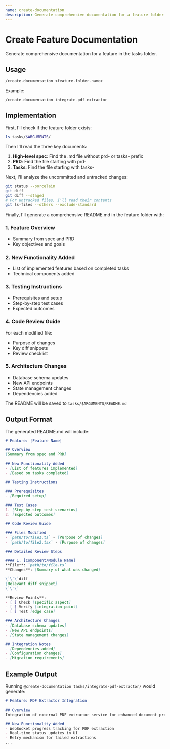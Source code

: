 ```yaml
---
name: create-documentation
description: Generate comprehensive documentation for a feature folder including review instructions
---
```


# Create Feature Documentation

Generate comprehensive documentation for a feature in the tasks folder.

## Usage

```
/create-documentation <feature-folder-name>
```

Example:
```
/create-documentation integrate-pdf-extractor
```

## Implementation

First, I'll check if the feature folder exists:

```bash
ls tasks/$ARGUMENTS/
```

Then I'll read the three key documents:

1. **High-level spec**: Find the .md file without prd- or tasks- prefix
2. **PRD**: Find the file starting with prd-
3. **Tasks**: Find the file starting with tasks-

Next, I'll analyze the uncommitted and untracked changes:

```bash
git status --porcelain
git diff
git diff --staged
# For untracked files, I'll read their contents
git ls-files --others --exclude-standard
```

Finally, I'll generate a comprehensive README.md in the feature folder with:

### 1. Feature Overview
- Summary from spec and PRD
- Key objectives and goals

### 2. New Functionality Added
- List of implemented features based on completed tasks
- Technical components added

### 3. Testing Instructions
- Prerequisites and setup
- Step-by-step test cases
- Expected outcomes

### 4. Code Review Guide

For each modified file:
- Purpose of changes
- Key diff snippets
- Review checklist

### 5. Architecture Changes
- Database schema updates
- New API endpoints
- State management changes
- Dependencies added

The README will be saved to `tasks/$ARGUMENTS/README.md`

## Output Format

The generated README.md will include:

```markdown
# Feature: [Feature Name]

## Overview
[Summary from spec and PRD]

## New Functionality Added
- [List of features implemented]
- [Based on tasks completed]

## Testing Instructions

### Prerequisites
- [Required setup]

### Test Cases
1. [Step-by-step test scenarios]
2. [Expected outcomes]

## Code Review Guide

### Files Modified
- `path/to/file1.ts` - [Purpose of changes]
- `path/to/file2.tsx` - [Purpose of changes]

### Detailed Review Steps

#### 1. [Component/Module Name]
**File**: `path/to/file.ts`
**Changes**: [Summary of what was changed]

\`\`\`diff
[Relevant diff snippet]
\`\`\`

**Review Points**:
- [ ] Check [specific aspect]
- [ ] Verify [integration point]
- [ ] Test [edge case]

### Architecture Changes
- [Database schema updates]
- [New API endpoints]
- [State management changes]

## Integration Notes
- [Dependencies added]
- [Configuration changes]
- [Migration requirements]
```

## Example Output

Running `@create-documentation tasks/integrate-pdf-extractor/` would generate:

```markdown
# Feature: PDF Extractor Integration

## Overview
Integration of external PDF extractor service for enhanced document processing...

## New Functionality Added
- WebSocket progress tracking for PDF extraction
- Real-time status updates in UI
- Retry mechanism for failed extractions
...
```